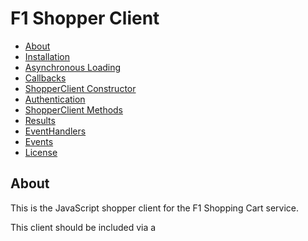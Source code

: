 # F1 Shopper Client

* [About](#about)
* [Installation](#installation)
* [Asynchronous Loading](#asynchronous-loading)
* [Callbacks](#callbacks)
* [ShopperClient Constructor](#shopperclient-constructor)
* [Authentication](#authentication)
* [ShopperClient Methods](#shopperclient-methods)
* [Results](#results)
* [EventHandlers](#eventhandlers)
* [Events](#events)
* [License](#license)

## About

This is the JavaScript shopper client for the F1 Shopping Cart service.

This client should be included via a <script> tag in the shopper-facing
webpages. It enables shoppers to add items to their carts, remove items
from their carts, etc.

## Installation

Use this tag in the shopper webpage:

```html
<script type="text/javascript" src="https://js.f1shoppingcart.com/v1/shopper.js"></script>
```
## Asynchronous Loading
The F1 Shopping Cart client library loads asynchronously, so the application
needs to wait until the F1 library is fully loaded before constructing the
client and calling methods.

The best way to do this is via the window.f1OnLoadedCallback. If this callback
is defined, the client library will call it when it is done loading. The
callback should accept a single response object as an argument. This object
has two properties:
* `result`: If the library loaded successfully, this property will
contain the string 'F1 library is loaded.'
* `error`: If the library failed to load successfully, this property will
contain an error object explaining the failure.

Note that the window.f1OnLoadedCallback must be defined before the F1 script tag
is loaded. Here is an example of proper loading and client construction using the
window.f1OnLoadedCallback:

```
<script type="text/javascript">
    window.f1OnLoadedCallback = function(rsp) {
        if (rsp.error) {
            console.error('F1 script failed to load: %s', rsp.error);
        } else {
            console.log(rsp.result);
            var client = new ShopperClient("INTERNAL_TEST_APP_ID", "/get_f1_auth_token");
            // Do something with the client here ...
        }
    };
</script>

<script type="text/javascript" src="https://js.f1shoppingcart.com/v1/shopper.js">
</script>
```

## Callbacks
Most methods in this library are asynchronous and use callbacks to convey their
results. All callbacks receive a single object as a parameter. That parameter
has two properties:
* `result`: The result of the method call if it succeeded. Depending on
the method invoked, the result will vary. See the documentation for the
method in question.
* `error`: An error object if the method call failed
Only one of these properties will be non-null. The application should
check which property is set and respond accordingly.

## ShopperClient Constructor
#### Description
The ShopperClient manages all interactions between shopper web page
JavaScript and the F1 Shopping Cart service.
#### Parameters
* `appId`: (string) An application id string unique to each client. This
id can be obtained from F1 Customer Support.
* `getTokenUrl`: (string) The URL (or relative path) for getting authentication
tokens. See the
[SellerClient Authentication Integration](seller.md/#authentication-integration)
documentation for more information.
* `logLevel`: (string) Optional. A string indicating the browser console logging
level. Valid values are (in order of increasing verbosity):
    * `"error"`
    * `"warn"`
    * `"info"`
    * `"debug"`
If no log level is passed, the log level defaults to `"info"`.

#### Examples
```javascript
var client = new ShopperClient("TestAppId", "/get_f1_auth_token");
```
```javascript
var client = new ShopperClient("TestAppId", "/get_f1_auth_token", "debug");
```

## Authentication
Before the client can do useful work, it must authenticate itself via the
[logIn](#login) method. If there are too many connections open for this user,
authentication may fail. Check the result of the [logIn](#login) method's callback
to ensure that the client authenticated properly.

## ShopperClient Methods

* [logIn](#login)
* [addToCart](#addtocart)
* [removeFromCart](#removefromcart)
* [setCartQuantity](#setcartquantity)
* [emptyCart](#emptycart)
* [getCartSecondsRemaining](#getcartsecondsremaining)
* [getCartState](#getcartstate)
* [getInStockState](#getinstockstate)
* [bindCartStateEvent](#bindcartstateevent)
* [bindInStockStateEvent](#bindinstockstateevent)
* [bindCartExpiredEvent](#bindcartexpiredevent)
* [bindCustomEvent](#bindcustomevent)


### logIn
#### Description
Log in the user to the F1 Shopping Cart service.
#### Parameters
* `userId`: (Integer) An integer representing the shopper's user id.
* `cb`: ([Callback](#callbacks))
#### Return Value
This is an async method. The specified [callback](#callbacks) will be called
with the result of the request. If authentication succeeds, the callback
argument's `result` property will be set to string with a success message.
If authentication fails, the callback argument's `error` property will be
set to an Error object explaining the failure. Authentication may fail if
the shopper already has too many connections open to the F1 service.
Thus, it is important to call this method and check its
result before attempting to call other methods.
#### Examples
```javascript
client.logIn(userId, function(rsp) {
    if (rsp.error) {
        // Do something with the rsp.error
        console.error("logIn failed: " + rsp.error);
    } else {
        // Client is ready, call additional methods now
        console.log(rsp.result);
    }
});
```

### addToCart
#### Description
Add an item to the shopper's cart.
#### Parameters
* `sku`: (integer) The SKU (Stock Keeping Unit) of the item to be added
* `qtyRequested`: (integer) The number of items requested. Note that fewer
items may actually be added, due to stock availability or purchase limits.
See the return value for details on the quantity in the cart after
the operation completes.
* `cb`: ([Callback](#callbacks))
#### Return Value
This is an async method. The specified
[callback](#callbacks) will be called with the
results of the request. See [AddToCartResult](#addtocartresult) for result
details. The web application should also bind a handler to the
[CartStateEvent](#cartstateevent) to see any changes to the shopper's
cart, since cart contents may change due to admin actions, cart expiration,
actions in other browser sessions, etc. See
[bindCartStateEvent](#bindcartstateevent) for more information.
#### Examples
```javascript
var sku = 81;
var qtyRequested = 4;
client.addToCart(sku, qtyRequested, function(rsp) {
  if (rsp.error) {
    // Do something with the rsp.error
    console.error("addToCart failed. Error: " + rsp.error);
  } else {
    var result = rsp.result;
    console.log("Quantity requested: " + qtyRequested);
    console.log("Quantity added to cart: " + result.qtyAdded);
    console.log("Quantity of this SKU currently in cart: " + result.cartQty);
    console.log("Why: " + result.why);
  }
});
```

### removeFromCart
#### Description
Remove item(s) from the shopper's cart
#### Parameters
* `sku`: (integer) The SKU (Stock Keeping Unit) of the item to be removed
* `qty`: (integer) The number of items to be removed
* `cb`: ([Callback](#callbacks))
#### Return Value
This is an async method. The specified
[callback](#callbacks) will be called with the
results of the request. See [RemoveFromCartResult](#removefromcartresult)
for result details. The web application should also bind a handler to the
[CartStateEvent](#cartstateevent) to see any changes to the shopper's
cart, since cart contents may change due to admin actions, cart expiration,
actions in other browser sessions, etc. See
[bindCartStateEvent](#bindcartstateevent) for more information.
#### Examples
```javascript
var sku = 81;
var qtyToRemove = 4;
client.removeFromCart(sku, qtyToRemove,  function(rsp) {
  if (rsp.error) {
    // Do something with the rsp.error
    console.error("removeFromCart failed. Error: " + rsp.error);
  } else {
    var result = rsp.result;
    console.log("Quantity to be removed: " + qtyToRemove);
    console.log("Quantity actually removed: " + result.qtyRemoved);
    console.log("Quantity of this SKU remaining in cart: " + result.cartQty);
  }
});
```

### setCartQuantity
#### Description
Set the quantity of a SKU in the shopper's cart.
#### Parameters
* `sku`: (integer) The SKU (Stock Keeping Unit) of the item
* `qty`: (integer) The desired quantity. Note that a lower quantity
may actually be set in the cart, due to stock availability or purchase limits.
See the return value for details on the quantity in the cart after the
operation completes.
* `cb`: ([Callback](#callbacks))
#### Return Value
This is an async method. The specified
[callback](#callbacks) will be called with the
results of the request. See [SetCartQuantityResult](#setcartquantityresult)
for result details. The web application should also bind a handler to the
[CartStateEvent](#cartstateevent) to see any changes to the shopper's
cart, since cart contents may change due to admin actions, cart expiration,
actions in other browser sessions, etc. See
[bindCartStateEvent](#bindcartstateevent) for more information.
#### Examples
```javascript
var sku = 81;
var desiredQty = 4;
client.setCartQuantity(sku, desiredQty, function(rsp) {
  if (rsp.error) {
    // Do something with the rsp.error
    console.error("setCartQuantity failed. Error: " + rsp.error);
  } else {
    var result = rsp.result;
    console.log("Desired quantity: " + desiredQty);
    console.log("Quantity of this SKU currently in cart: " + result.cartQty);
    console.log("Why: " + result.why);
  }
});
```

### emptyCart
#### Description
Empty the shopper's cart
#### Parameters
* `cb`: ([Callback](#callbacks))
#### Return Value
This is an async method. The specified
[callback](#callbacks) will be called with the
results of the request. See [EmptyCartResult](#emptycartresult)
for result details. The web application should also bind a handler to the
[CartStateEvent](#cartstateevent) to see any changes to the shopper's
cart, since cart contents may change due to admin actions, cart expiration,
actions in other browser sessions, etc. See
[bindCartStateEvent](#bindcartstateevent) for more information.
#### Examples
```javascript
client.emptyCart(function(rsp) {
  if (rsp.error) {
    // Do something with the rsp.error
    console.error("emptyCart failed due to an error. Error: " + rsp.error);
  } else {
    if (rsp.result) {
      console.log("Cart was successfully emptied.");
    } else {
      console.log("emptyCart failed.");
    }
  }
});
```

### getCartSecondsRemaining
#### Description
Gets the number of seconds remaining before the shopper's
cart is automatically emptied. See also seller client methods
[SellerClient::getCartDurationSeconds](seller.md/#getcartdurationseconds) and
[SellerClient::setCartDurationSeconds](seller.md#setcartdurationseconds)
for more information.
#### Parameters
* `cb`: ([Callback](#callbacks))
#### Return Value
This is an async method. The specified
[callback](#callbacks) will be called with the
results of the request.
See [GetCartSecondsRemainingResult](#getcartsecondsremainingresult)
for result details.
#### Examples
```javascript
client.getCartSecondsRemaining(function(rsp) {
  if (rsp.error) {
    // Do something with the rsp.error
    console.error("getCartSecondsRemaining failed due to an error. Error: "
	  + rsp.error);
  } else {
    console.log("Cart will expire in " + rsp.result + " seconds.");
  }
});
```

### getCartState
#### Description
Request that a [CartStateEvent](#cartstateevent) be sent
#### Parameters
* None
#### Return Value
This is an async method and does not return a value.
The web application should bind a handler to the
[CartStateEvent](#cartstateevent) to see the event that will be sent
as a result of calling this method. See
[bindCartStateEvent](#bindcartstateevent) for more information.
#### Examples
```javascript
client.getCartState();
```

### getInStockState
#### Description
Request that an [InStockStateEvent](#instockstateevent) be sent
#### Parameters
* None
#### Return Value
This is an async method and does not return a value.
The web application should bind a handler to the
[InStockStateEvent](#instockstateevent) to see the event that will be sent
as a result of calling this method. See
[bindInStockStateEvent](#bindinstockstateevent) for more information.
#### Examples
```javascript
client.getInStockState();
```

### bindCartStateEvent
#### Description
Bind a handler for [CartStateEvents](#cartstateevent)
#### Parameters
* `handler`: ([Event Handler](#event-handlers))
#### Return Value
This method returns null.
#### Examples
```javascript
client.bindCartStateEvent(function(event) {
  // Do something with the lineItems
  var numItems = event.lineItems.length;
  console.log("Got CartStateEvent");
  for (var i = 0; i < numItems; i++) {
    var lineItem = event.lineItems[i];
    console.log("SKU: " + lineItem.sku + " Qty: " + lineItem.qty);
  }
});
```

### bindInStockStateEvent
#### Description
Bind a handler for [InStockStateEvents](#instockstateevent)
#### Parameters
* `handler`: ([Event Handler](#event-handlers))
#### Return Value
This method returns null.
#### Examples
```javascript
client.bindInStockStateEvent(function(event) {
  // Do something with the inStockSkus property
  var numSkusInStock = event.inStockSkus.length;
  console.log("Got InStockStateEvent. # of SKUS in stock: " + numSkusInStock);
});
```

### bindCartExpiredEvent
#### Description
Bind a handler for [CartExpiredEvents](#cartexpiredevent)
#### Parameters
* `handler`: ([Event Handler](#event-handlers))
#### Return Value
This method returns null.
#### Examples
```javascript
client.bindCartExpiredEvent(function(event) {
  console.log("Your cart has expired.");
});
```

### bindCustomEvent
#### Description
Bind a handler for [CustomEvents](#customevent)
#### Parameters
* `eventName`: (string) The name of the custom event to be bound
* `handler`: [Event Handler](#event-handlers) Handler for this
custom event.
#### Return Value
This method returns null.
#### Examples
```javascript
client.bindCustomEvent("SomeCustomEvent", function(event) {
  // Do something with the event, which is a string
  console.log("Got SomeCustomEvent: " + event);
});
```

## Results
### AddToCartResult
An AddToCartResult is an object with three properties:
* `qtyAdded`: (integer) The quantity actually added to the cart
* `cartQty`: (integer) The quantity of the specified SKU currently in the cart.
* `why`: (string) Explanation of qtyAdded. "ALL" indicates
that all requested items were added to the cart. "STOCK" indicates that
fewer items were added than requested because of insufficient
stock. "LIMIT" indicates that fewer items were added than requested
because of a purchase limit on the requested item.

### RemoveFromCartResult
A RemoveFromCartResult is an object with two properties:
* `qtyRemoved`: (integer) The quantity removed from the cart
* `cartQty`: (integer) The quantity of the specified SKU remaining in the cart.

### SetCartQuantityResult
A SetCartQuantityResult is an object with two properties:
* `cartQty`: (integer) The quantity of the specified SKU currently in the cart.
* `why`: (string) Explanation of cartQty. "ALL" indicates
that the desired quantity was set. "STOCK" indicates that
the quantity was set to fewer items because of insufficient
stock. "LIMIT" indicates that the quantity was set to fewer items
because of a purchase limit on the requested item.

### EmptyCartResult
An EmptyCartResult is a simple boolean value. It is true if the emptyCart
operation succeeded, and false otherwise.

### GetCartSecondsRemainingResult
A GetCartSecondsRemainingResult is an integer representing the number of
seconds remaining until the user's cart expires and is automatically
emptied.

## Event Handlers
Event handlers are functions that recieve an event as their
only parameter. Depending on the event that was bound, the event will be
one of:
* [CartStateEvent](#cartstateevent)
* [InStockStateEvent](#instockstateevent)
* [CartExpiredEvent](#cartexpiredevent)
* [CustomEvent](#customevent)

## Events
Events are sent from the F1 Shopping Cart service to the shopper's browser.

### CartStateEvent
Sent when the state of the shopper's
cart changes for any reason. This event is an object with one property:
* `lineItems`: An array of [LineItems](#lineitem) representing the items
in the cart.
See [bindCartStateEvent](#bindcartstateevent) for information on
binding a handler to this event.

### InStockStateEvent
Represents the set of SKUs that are currently in stock (quantity is
greater than 0). This event is sent whenever the set of SKUs that are in stock
changes. It will be sent at most once per second. The event is an object
with one property:
* `inStockSkus`: An array of integers representing the SKUs that are
currently in stock.
See [bindInStockStateEvent](#bindinstockstateevent) for information on
binding a handler to this event.

### CartExpiredEvent
Sent when the user's cart has expired and has been automatically
emptied. This event has no content. See
[bindCartExpiredEvent](#bindcartexpiredevent) for information on
binding a handler to this event.

### CustomEvent
Sent by [SellerClient::sendEventToShopper](seller.md/#sendeventtoshopper) or
[SellerClient::sendEventToAllShoppers](seller.md/#sendeventtoallshoppers),
CustomEvents are arbitrary strings. Their semantics are determined by the
application. See [bindCustomEvent](#bindcustomevent) for information on
binding a handlers to custom events.

### LineItem
Each LineItem is an object with two properties:
* `sku`: (integer) SKU
* `qty`: (integer) Quantity

## License

Copyright (c) 2017-2018 Deer Creek Labs, LLC

Distributed under the Apache Software License, Version 2.0
http://www.apache.org/licenses/LICENSE-2.0.txt
